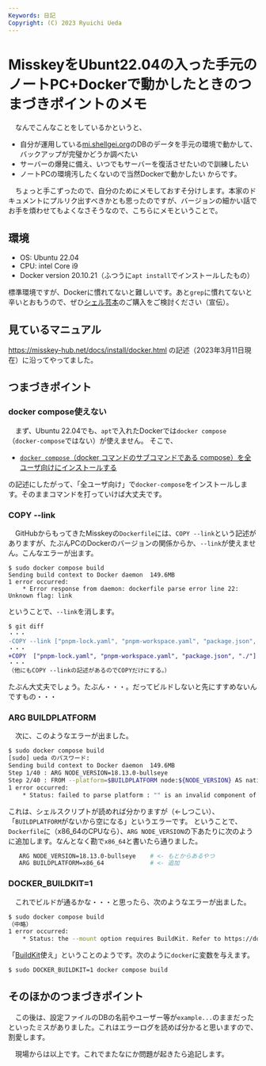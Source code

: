 ```yaml
---
Keywords: 日記
Copyright: (C) 2023 Ryuichi Ueda
---
```


# MisskeyをUbunt22.04の入った手元のノートPC+Dockerで動かしたときのつまづきポイントのメモ

　なんでこんなことをしているかというと、
* 自分が運用している[mi.shellgei.org](https://mi.shellgei.org)のDBのデータを手元の環境で動かして、バックアップが完璧かどうか調べたい
* サーバーの爆発に備え、いつでもサーバーを復活させたいので訓練したい
* ノートPCの環境汚したくないので当然Dockerで動かしたい
からです。

　ちょっと手こずったので、自分のためにメモしておすそ分けします。本家のドキュメントにプルリク出すべきかとも思ったのですが、バージョンの細かい話でお手を煩わせてもよくなさそうなので、こちらにメモということで。

## 環境

* OS: Ubuntu 22.04
* CPU: intel Core i9
* Docker version 20.10.21（ふつうに`apt install`でインストールしたもの）

標準環境ですが、Dockerに慣れてないと難しいです。あと`grep`に慣れてないと辛いとおもうので、ぜひ[シェル芸本](https://amzn.to/3T9tsDL)のご購入をご検討ください（宣伝）。

## 見ているマニュアル

https://misskey-hub.net/docs/install/docker.html の記述（2023年3月11日現在）に沿ってやってました。

## つまづきポイント

### docker compose使えない

　まず、Ubuntu 22.04でも、`apt`で入れたDockerでは`docker compose`
（`docker-compose`ではない）が使えません。
そこで、

* [`docker compose`（docker コマンドのサブコマンドである compose）を全ユーザ向けにインストールする](https://qiita.com/JunkiHiroi/items/3bf722af3e77c73a1625#%E3%82%A4%E3%83%B3%E3%82%B9%E3%83%88%E3%83%BC%E3%83%AB%E6%96%B9%E6%B3%95)

の記述にしたがって、「全ユーザ向け」で`docker-compose`をインストールします。そのままコマンドを打っていけば大丈夫です。


### COPY --link

　GitHubからもってきたMisskeyの`Dockerfile`には、`COPY --link`という記述がありますが、たぶんPCのDockerのバージョンの関係からか、`--link`が使えません。こんなエラーが出ます。

```
$ sudo docker compose build
Sending build context to Docker daemon  149.6MB
1 error occurred:
	* Error response from daemon: dockerfile parse error line 22: Unknown flag: link
```

ということで、`--link`を消します。

```diff
$ git diff
・・・
-COPY --link ["pnpm-lock.yaml", "pnpm-workspace.yaml", "package.json", "./"]
・・・
+COPY  ["pnpm-lock.yaml", "pnpm-workspace.yaml", "package.json", "./"]
・・・
（他にもCOPY --linkの記述があるのでCOPYだけにする。）
```

たぶん大丈夫でしょう。たぶん・・・。だってビルドしないと先にすすめないんですもの・・・

### ARG BUILDPLATFORM

　次に、このようなエラーが出ました。

```bash
$ sudo docker compose build
[sudo] ueda のパスワード:
Sending build context to Docker daemon  149.6MB
Step 1/40 : ARG NODE_VERSION=18.13.0-bullseye
Step 2/40 : FROM --platform=$BUILDPLATFORM node:${NODE_VERSION} AS native-builder
1 error occurred:
	* Status: failed to parse platform : "" is an invalid component of "": platform specifier component must match "^[A-Za-z0-9_-]+$": invalid argument, Code: 1
```

これは、シェルスクリプトが読めれば分かりますが（←しつこい）、「`BUILDPLATFORM`がないから空になる」というエラーです。
ということで、`Dockerfile`に（x86_64のCPUなら）、`ARG NODE_VERSION`の下あたりに次のように追加します。なんとなく勘で`x86_64`と書いたら通りました。
```bash
   ARG NODE_VERSION=18.13.0-bullseye    # <- もとからあるやつ
   ARG BUILDPLATFORM=x86_64             # <- 追加
```

### DOCKER_BUILDKIT=1

　これでビルドが通るかな・・・と思ったら、次のようなエラーが出ました。

```bash
$ sudo docker compose build
（中略）
1 error occurred:
	* Status: the --mount option requires BuildKit. Refer to https://docs.docker.com/go/buildkit/ to learn how to build images with BuildKit enabled, Code: 1
```

「[BuildKit](https://docs.docker.jp/develop/develop-images/build_enhancements.html#to-enable-buildkit-builds)使え」ということのようです。次のように`docker`に変数を与えます。

```bash
$ sudo DOCKER_BUILDKIT=1 docker compose build
```

## そのほかのつまづきポイント

　この後は、設定ファイルのDBの名前やユーザー等が`example...`のままだったといったミスがありました。これはエラーログを読めば分かると思いますので、割愛します。


　現場からは以上です。これでまたなにか問題が起きたら追記します。
